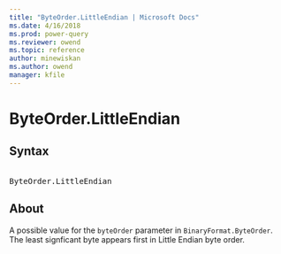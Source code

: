 ```yaml
---
title: "ByteOrder.LittleEndian | Microsoft Docs"
ms.date: 4/16/2018
ms.prod: power-query
ms.reviewer: owend
ms.topic: reference
author: minewiskan
ms.author: owend
manager: kfile
---
```

# ByteOrder.LittleEndian

## Syntax

<pre> 
ByteOrder.LittleEndian
</pre>

## About

A possible value for the `byteOrder` parameter in `BinaryFormat.ByteOrder`. The least signficant byte appears first in Little Endian byte order.
